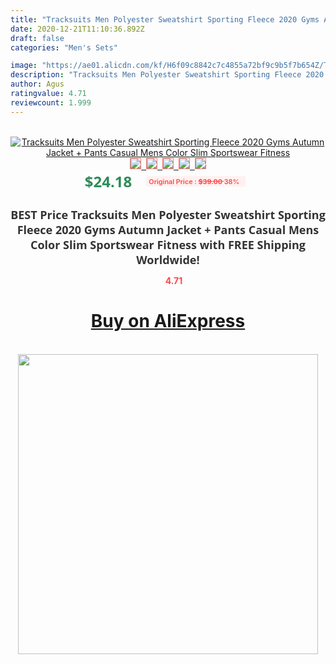 ```yaml
---
title: "Tracksuits Men Polyester Sweatshirt Sporting Fleece 2020 Gyms Autumn Jacket + Pants Casual Mens Color Slim Sportswear Fitness"
date: 2020-12-21T11:10:36.892Z
draft: false
categories: "Men's Sets"

image: "https://ae01.alicdn.com/kf/H6f09c8842c7c4855a72bf9c9b5f7b654Z/Tracksuits-Men-Polyester-Sweatshirt-Sporting-Fleece-2020-Gyms-Autumn-Jacket-Pants-Casual-Mens-Color-Slim-Sportswear.jpg"
description: "Tracksuits Men Polyester Sweatshirt Sporting Fleece 2020 Gyms Autumn Jacket + Pants Casual Mens Color Slim Sportswear Fitness"
author: Agus
ratingvalue: 4.71
reviewcount: 1.999
---
```

<br>
<div style="text-align: center;">
<a href="https://s.click.aliexpress.com/e/_986kcl" target="_blank" rel="nofollow noopener noreferrer"><img alt="Tracksuits Men Polyester Sweatshirt Sporting Fleece 2020 Gyms Autumn Jacket + Pants Casual Mens Color Slim Sportswear Fitness" class="magnifier-image" src="https://ae01.alicdn.com/kf/H6f09c8842c7c4855a72bf9c9b5f7b654Z/Tracksuits-Men-Polyester-Sweatshirt-Sporting-Fleece-2020-Gyms-Autumn-Jacket-Pants-Casual-Mens-Color-Slim-Sportswear.jpg_640x640.jpg">
<br>
<img style="border:1px solid salmon" src="https://ae01.alicdn.com/kf/H6f09c8842c7c4855a72bf9c9b5f7b654Z/Tracksuits-Men-Polyester-Sweatshirt-Sporting-Fleece-2020-Gyms-Autumn-Jacket-Pants-Casual-Mens-Color-Slim-Sportswear.jpg_120x120.jpg">&nbsp;&nbsp;<img style="border:1px solid salmon" src="https://ae01.alicdn.com/kf/H921d9b12e2de488a9988c81a97231139a/Tracksuits-Men-Polyester-Sweatshirt-Sporting-Fleece-2020-Gyms-Autumn-Jacket-Pants-Casual-Mens-Color-Slim-Sportswear.jpg_120x120.jpg">&nbsp;&nbsp;<img style="border:1px solid salmon" src="https://ae01.alicdn.com/kf/H54fcc6c1c6f2464dbd386db90f61f800S/Tracksuits-Men-Polyester-Sweatshirt-Sporting-Fleece-2020-Gyms-Autumn-Jacket-Pants-Casual-Mens-Color-Slim-Sportswear.jpg_120x120.jpg">&nbsp;&nbsp;<img style="border:1px solid salmon" src="https://ae01.alicdn.com/kf/H95851bb02daf45ad889fbac8bad2bad2P/Tracksuits-Men-Polyester-Sweatshirt-Sporting-Fleece-2020-Gyms-Autumn-Jacket-Pants-Casual-Mens-Color-Slim-Sportswear.jpg_120x120.jpg">&nbsp;&nbsp;<img style="border:1px solid salmon" src="https://ae01.alicdn.com/kf/Ha18994c80f474117ba4d35989b910890p/Tracksuits-Men-Polyester-Sweatshirt-Sporting-Fleece-2020-Gyms-Autumn-Jacket-Pants-Casual-Mens-Color-Slim-Sportswear.jpg_120x120.jpg"></a></div><br0>
<div style="text-align: center;"><span style="background-color: white; border: 0px; box-sizing: border-box; color: seagreen; display: inline-block; font-family: &quot;open sans&quot; , &quot;arial&quot; , &quot;helvetica&quot; , sans-serif , &quot;heiti&quot;; font-size: 24px; font-stretch: inherit; font-weight: 700; line-height: inherit; margin: 0px 10px 0px 0px; padding: 0px; vertical-align: middle;">$24.18 </span>
<span style="background: rgb(255 , 241 , 241); border-radius: 3px; border: 0px; box-sizing: border-box; color: #ff4747; display: inline-block; font-family: inherit; font-size: 12px; font-stretch: inherit; font-style: inherit; font-variant: inherit; font-weight: 600; line-height: inherit; margin: 0px; padding: 2px 5px; transform: scale(0.9); vertical-align: middle;">Original Price : <b style="text-decoration: line-through;">$39.00 </b> 38%&nbsp;&nbsp;</span></div>
<h1 style="color: #333333; display: inline-block; font-family: &quot;open sans&quot; , &quot;arial&quot; , &quot;helvetica&quot; , sans-serif , &quot;heiti&quot;; font-size: 18px; font-stretch: inherit; font-weight: 700; text-align: center;">BEST Price Tracksuits Men Polyester Sweatshirt Sporting Fleece 2020 Gyms Autumn Jacket + Pants Casual Mens Color Slim Sportswear Fitness with FREE Shipping Worldwide!</h1>
<div style="color: #ff4747; text-align: center;">
<img src="https://4.bp.blogspot.com/-M0ZcTcb-5uY/XleCXlxnR4I/AAAAAAAAAEc/OrjgMkXV1oMQFaCRZj5HQwOCBcu3w1FegCPcBGAYYCw/s1600/star.png" style="height: 15px;">&nbsp;<b>4.71</b></div>
<div class="button_cont" align="center"><a class="buynow_a" href="https://s.click.aliexpress.com/e/_986kcl" target="_blank" rel="nofollow noopener noreferrer"><H1>Buy on AliExpress</H1></a></div><br>
<div class="separator" style="clear: both; text-align: center;">
<img src="https://lh3.googleusercontent.com/-pTy5HemUv9M/XlePHvY0dAI/AAAAAAAAAE4/0nX5iRUoIWY8eMW9Dpxeirr157OZliDIgCLcBGAsYHQ/s1600/badge.gif" width="480">
</div>
